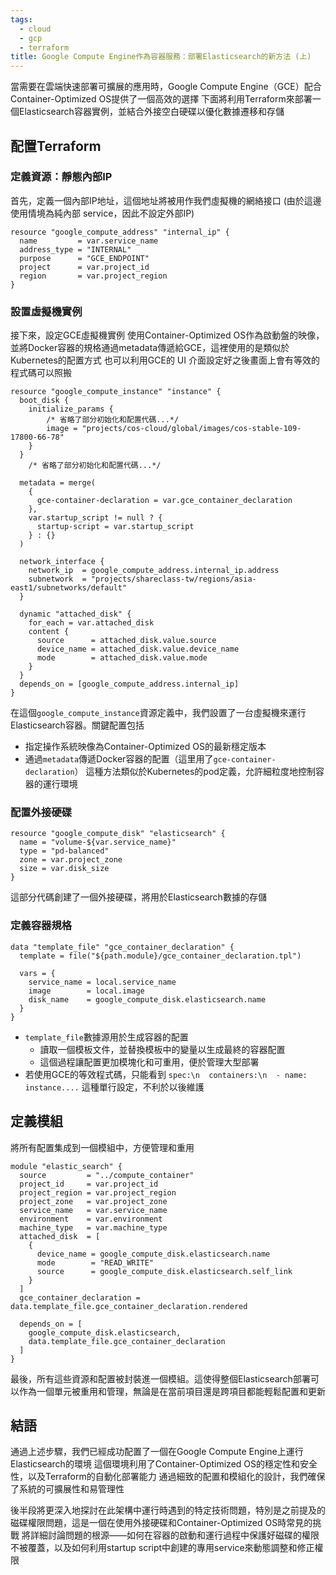 ```yaml
---
tags:
  - cloud
  - gcp
  - terraform
title: Google Compute Engine作為容器服務：部署Elasticsearch的新方法 (上)
---
```

當需要在雲端快速部署可擴展的應用時，Google Compute Engine（GCE）配合Container-Optimized OS提供了一個高效的選擇
下面將利用Terraform來部署一個Elasticsearch容器實例，並結合外接空白硬碟以優化數據遷移和存儲

## 配置Terraform
### 定義資源：靜態內部IP

首先，定義一個內部IP地址，這個地址將被用作我們虛擬機的網絡接口
(由於這邊使用情境為純內部 service，因此不設定外部IP)

```hcl
resource "google_compute_address" "internal_ip" {
  name         = var.service_name
  address_type = "INTERNAL"
  purpose      = "GCE_ENDPOINT"
  project      = var.project_id
  region       = var.project_region
}
```

### 設置虛擬機實例

接下來，設定GCE虛擬機實例
使用Container-Optimized OS作為啟動盤的映像，並將Docker容器的規格通過metadata傳遞給GCE，這裡使用的是類似於Kubernetes的配置方式
也可以利用GCE的 UI 介面設定好之後畫面上會有等效的程式碼可以照搬

```hcl
resource "google_compute_instance" "instance" {
  boot_disk {
    initialize_params {
	    /* 省略了部分初始化和配置代碼...*/
		image = "projects/cos-cloud/global/images/cos-stable-109-17800-66-78"
    }
  }
	/* 省略了部分初始化和配置代碼...*/

  metadata = merge(
    {
      gce-container-declaration = var.gce_container_declaration
    },
    var.startup_script != null ? {
      startup-script = var.startup_script
    } : {}
  )

  network_interface {
    network_ip  = google_compute_address.internal_ip.address
    subnetwork  = "projects/shareclass-tw/regions/asia-east1/subnetworks/default"
  }

  dynamic "attached_disk" {
    for_each = var.attached_disk
    content {
      source      = attached_disk.value.source
      device_name = attached_disk.value.device_name
      mode        = attached_disk.value.mode
    }
  }
  depends_on = [google_compute_address.internal_ip]
}

```

在這個`google_compute_instance`資源定義中，我們設置了一台虛擬機來運行Elasticsearch容器。關鍵配置包括
- 指定操作系統映像為Container-Optimized OS的最新穩定版本
- 通過`metadata`傳遞Docker容器的配置（這里用了`gce-container-declaration`）
這種方法類似於Kubernetes的pod定義，允許細粒度地控制容器的運行環境

### 配置外接硬碟

```
resource "google_compute_disk" "elasticsearch" {
  name = "volume-${var.service_name}"
  type = "pd-balanced"
  zone = var.project_zone
  size = var.disk_size
}
```
這部分代碼創建了一個外接硬碟，將用於Elasticsearch數據的存儲

### 定義容器規格

```
data "template_file" "gce_container_declaration" {
  template = file("${path.module}/gce_container_declaration.tpl")

  vars = {
    service_name = local.service_name
    image        = local.image
    disk_name    = google_compute_disk.elasticsearch.name
  }
}
```
- `template_file`數據源用於生成容器的配置
	- 讀取一個模板文件，並替換模板中的變量以生成最終的容器配置
	- 這個過程讓配置更加模塊化和可重用，便於管理大型部署
- 若使用GCE的等效程式碼，只能看到 `spec:\n  containers:\n  - name: instance....` 這種單行設定，不利於以後維護

## 定義模組

將所有配置集成到一個模組中，方便管理和重用
```
module "elastic_search" {
  source         = "../compute_container"
  project_id     = var.project_id
  project_region = var.project_region
  project_zone   = var.project_zone
  service_name   = var.service_name
  environment    = var.environment
  machine_type   = var.machine_type
  attached_disk  = [
    {
      device_name = google_compute_disk.elasticsearch.name
      mode        = "READ_WRITE"
      source      = google_compute_disk.elasticsearch.self_link
    }
  ]
  gce_container_declaration = data.template_file.gce_container_declaration.rendered

  depends_on = [
    google_compute_disk.elasticsearch,
    data.template_file.gce_container_declaration
  ]
}
```

最後，所有這些資源和配置被封裝進一個模組。這使得整個Elasticsearch部署可以作為一個單元被重用和管理，無論是在當前項目還是跨項目都能輕鬆配置和更新

## 結語

通過上述步驟，我們已經成功配置了一個在Google Compute Engine上運行Elasticsearch的環境
這個環境利用了Container-Optimized OS的穩定性和安全性，以及Terraform的自動化部署能力
通過細致的配置和模組化的設計，我們確保了系統的可擴展性和易管理性

後半段將更深入地探討在此架構中運行時遇到的特定技術問題，特別是之前提及的磁碟權限問題，這是一個在使用外接硬碟和Container-Optimized OS時常見的挑戰
將詳細討論問題的根源——如何在容器的啟動和運行過程中保護好磁碟的權限不被覆蓋，以及如何利用startup script中創建的專用service來動態調整和修正權限
